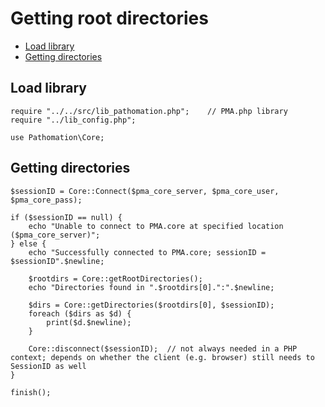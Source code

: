 # **Getting root directories**

- [Load library](#load-library)
- [Getting directories](#getting-directories)


## Load library
```
require "../../src/lib_pathomation.php"; 	// PMA.php library
require "../lib_config.php";

use Pathomation\Core;
```


## Getting directories
```
$sessionID = Core::Connect($pma_core_server, $pma_core_user, $pma_core_pass);

if ($sessionID == null) {
	echo "Unable to connect to PMA.core at specified location ($pma_core_server)";
} else {
	echo "Successfully connected to PMA.core; sessionID = $sessionID".$newline;
	
	$rootdirs = Core::getRootDirectories();
	echo "Directories found in ".$rootdirs[0].":".$newline;
	
	$dirs = Core::getDirectories($rootdirs[0], $sessionID);
	foreach ($dirs as $d) {
		print($d.$newline);
	}
	
	Core::disconnect($sessionID);  // not always needed in a PHP context; depends on whether the client (e.g. browser) still needs to SessionID as well
}

finish();
```
